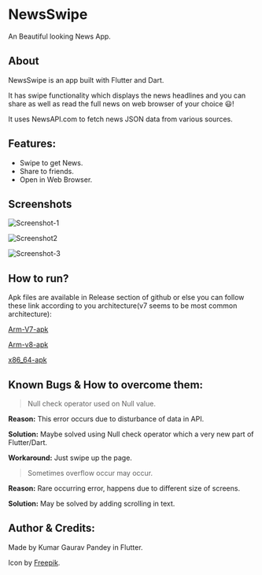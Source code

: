 # NewsSwipe

An Beautiful looking News App.

## About

NewsSwipe is an app built with Flutter and Dart. 

It has swipe functionality which displays the news headlines and you can share as well as read the full news on web browser of your choice 😃! 

It uses NewsAPI.com to fetch news JSON data from various sources.

## Features:

- Swipe to get News.
- Share to friends.
- Open in Web Browser.

## Screenshots

![Screenshot-1](https://github.com/necromancerthedark/TT_Json/blob/main/imageedit_2_2193315853.jpg?raw=true)

![Screenshot2](https://github.com/necromancerthedark/TT_Json/blob/main/imageedit_4_7400860382.jpg?raw=true)

![Screenshot-3](https://github.com/necromancerthedark/TT_Json/blob/main/imageedit_6_5954207566.jpg?raw=true)



## How to run?

Apk files are available in Release section of github or else you can follow these link according to you architecture(v7 seems to be most common architecture):

[Arm-V7-apk](https://github.com/necromancerthedark/NewsSwipe/releases/download/NewsSwipe/app-armeabi-v7a-release.apk)

[Arm-v8-apk](https://github.com/necromancerthedark/NewsSwipe/releases/download/NewsSwipe/app-arm64-v8a-release.apk)

[x86_64-apk](https://github.com/necromancerthedark/NewsSwipe/releases/download/NewsSwipe/app-x86_64-release.apk)



## Known Bugs & How to overcome them:

> Null check operator used on Null value.

**Reason:** This error occurs due to disturbance of data in API.

**Solution:** Maybe solved using Null check operator which a very new part of Flutter/Dart.

**Workaround:** Just swipe up the page.

> Sometimes overflow occur may occur.

**Reason:**  Rare occurring error, happens due to different size of screens.

**Solution:**  May be solved by adding scrolling in text.



## Author & Credits:

Made by Kumar Gaurav Pandey in Flutter.

Icon by [Freepik](https://www.flaticon.com/authors/freepik).





